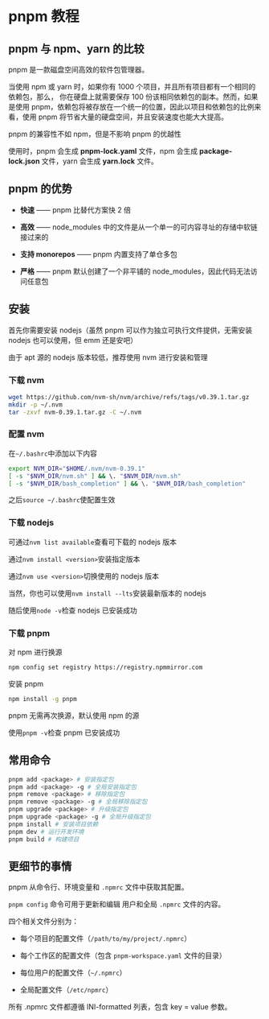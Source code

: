 # pnpm 教程

## pnpm 与 npm、yarn 的比较

pnpm 是一款磁盘空间高效的软件包管理器。

当使用 npm 或 yarn 时，如果你有 1000 个项目，并且所有项目都有一个相同的依赖包，那么， 你在硬盘上就需要保存 100 份该相同依赖包的副本。然而，如果是使用 pnpm，依赖包将被存放在一个统一的位置，因此以项目和依赖包的比例来看，使用 pnpm 将节省大量的硬盘空间，并且安装速度也能大大提高。

pnpm 的兼容性不如 npm，但是不影响 pnpm 的优越性

使用时，pnpm 会生成 **pnpm-lock.yaml** 文件，npm 会生成 **package-lock.json** 文件，yarn 会生成 **yarn.lock** 文件。

## pnpm 的优势

- **快速** —— pnpm 比替代方案快 2 倍

- **高效** —— node_modules 中的文件是从一个单一的可内容寻址的存储中软链接过来的

- **支持 monorepos** —— pnpm 内置支持了单仓多包

- **严格** —— pnpm 默认创建了一个非平铺的 node_modules，因此代码无法访问任意包

## 安装

首先你需要安装 nodejs（虽然 pnpm 可以作为独立可执行文件提供，无需安装 nodejs 也可以使用，但 emm 还是安吧）

由于 apt 源的 nodejs 版本较低，推荐使用 nvm 进行安装和管理

### 下载 nvm

```bash
wget https://github.com/nvm-sh/nvm/archive/refs/tags/v0.39.1.tar.gz
mkdir -p ~/.nvm
tar -zxvf nvm-0.39.1.tar.gz -C ~/.nvm
```

### 配置 nvm

在`~/.bashrc`中添加以下内容

```bash
export NVM_DIR="$HOME/.nvm/nvm-0.39.1"
[ -s "$NVM_DIR/nvm.sh" ] && \. "$NVM_DIR/nvm.sh"
[ -s "$NVM_DIR/bash_completion" ] && \. "$NVM_DIR/bash_completion"
```

之后`source ~/.bashrc`使配置生效

### 下载 nodejs

可通过`nvm list available`查看可下载的 nodejs 版本

通过`nvm install <version>`安装指定版本

通过`nvm use <version>`切换使用的 nodejs 版本

当然，你也可以使用`nvm install --lts`安装最新版本的 nodejs

随后使用`node -v`检查 nodejs 已安装成功

### 下载 pnpm

对 npm 进行换源

```bash
npm config set registry https://registry.npmmirror.com
```

安装 pnpm

```bash
npm install -g pnpm
```

pnpm 无需再次换源，默认使用 npm 的源

使用`pnpm -v`检查 pnpm 已安装成功

## 常用命令

```bash
pnpm add <package> # 安装指定包
pnpm add <package> -g # 全局安装指定包
pnpm remove <package> # 移除指定包
pnpm remove <package> -g # 全局移除指定包
pnpm upgrade <package> # 升级指定包
pnpm upgrade <package> -g # 全局升级指定包
pnpm install # 安装项目依赖
pnpm dev # 运行开发环境
pnpm build # 构建项目
```

## 更细节的事情

pnpm 从命令行、环境变量和 `.npmrc` 文件中获取其配置。

`pnpm config` 命令可用于更新和编辑 用户和全局 `.npmrc` 文件的内容。

四个相关文件分别为：

- 每个项目的配置文件（`/path/to/my/project/.npmrc`）

- 每个工作区的配置文件（包含 `pnpm-workspace.yaml` 文件的目录）

- 每位用户的配置文件（`~/.npmrc`）

- 全局配置文件（`/etc/npmrc`）

所有 .npmrc 文件都遵循 INI-formatted 列表，包含 key = value 参数。
